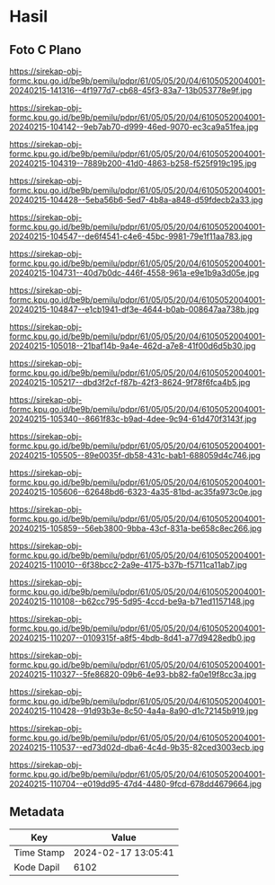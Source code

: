 # Hasil

## Foto C Plano

https://sirekap-obj-formc.kpu.go.id/be9b/pemilu/pdpr/61/05/05/20/04/6105052004001-20240215-141316--4f1977d7-cb68-45f3-83a7-13b053778e9f.jpg

https://sirekap-obj-formc.kpu.go.id/be9b/pemilu/pdpr/61/05/05/20/04/6105052004001-20240215-104142--9eb7ab70-d999-46ed-9070-ec3ca9a51fea.jpg

https://sirekap-obj-formc.kpu.go.id/be9b/pemilu/pdpr/61/05/05/20/04/6105052004001-20240215-104319--7889b200-41d0-4863-b258-f525f919c195.jpg

https://sirekap-obj-formc.kpu.go.id/be9b/pemilu/pdpr/61/05/05/20/04/6105052004001-20240215-104428--5eba56b6-5ed7-4b8a-a848-d59fdecb2a33.jpg

https://sirekap-obj-formc.kpu.go.id/be9b/pemilu/pdpr/61/05/05/20/04/6105052004001-20240215-104547--de6f4541-c4e6-45bc-9981-79e1f11aa783.jpg

https://sirekap-obj-formc.kpu.go.id/be9b/pemilu/pdpr/61/05/05/20/04/6105052004001-20240215-104731--40d7b0dc-446f-4558-961a-e9e1b9a3d05e.jpg

https://sirekap-obj-formc.kpu.go.id/be9b/pemilu/pdpr/61/05/05/20/04/6105052004001-20240215-104847--e1cb1941-df3e-4644-b0ab-008647aa738b.jpg

https://sirekap-obj-formc.kpu.go.id/be9b/pemilu/pdpr/61/05/05/20/04/6105052004001-20240215-105018--21baf14b-9a4e-462d-a7e8-41f00d6d5b30.jpg

https://sirekap-obj-formc.kpu.go.id/be9b/pemilu/pdpr/61/05/05/20/04/6105052004001-20240215-105217--dbd3f2cf-f87b-42f3-8624-9f78f6fca4b5.jpg

https://sirekap-obj-formc.kpu.go.id/be9b/pemilu/pdpr/61/05/05/20/04/6105052004001-20240215-105340--8661f83c-b9ad-4dee-9c94-61d470f3143f.jpg

https://sirekap-obj-formc.kpu.go.id/be9b/pemilu/pdpr/61/05/05/20/04/6105052004001-20240215-105505--89e0035f-db58-431c-bab1-688059d4c746.jpg

https://sirekap-obj-formc.kpu.go.id/be9b/pemilu/pdpr/61/05/05/20/04/6105052004001-20240215-105606--62648bd6-6323-4a35-81bd-ac35fa973c0e.jpg

https://sirekap-obj-formc.kpu.go.id/be9b/pemilu/pdpr/61/05/05/20/04/6105052004001-20240215-105859--56eb3800-9bba-43cf-831a-be658c8ec266.jpg

https://sirekap-obj-formc.kpu.go.id/be9b/pemilu/pdpr/61/05/05/20/04/6105052004001-20240215-110010--6f38bcc2-2a9e-4175-b37b-f5711ca11ab7.jpg

https://sirekap-obj-formc.kpu.go.id/be9b/pemilu/pdpr/61/05/05/20/04/6105052004001-20240215-110108--b62cc795-5d95-4ccd-be9a-b71ed1157148.jpg

https://sirekap-obj-formc.kpu.go.id/be9b/pemilu/pdpr/61/05/05/20/04/6105052004001-20240215-110207--0109315f-a8f5-4bdb-8d41-a77d9428edb0.jpg

https://sirekap-obj-formc.kpu.go.id/be9b/pemilu/pdpr/61/05/05/20/04/6105052004001-20240215-110327--5fe86820-09b6-4e93-bb82-fa0e19f8cc3a.jpg

https://sirekap-obj-formc.kpu.go.id/be9b/pemilu/pdpr/61/05/05/20/04/6105052004001-20240215-110428--91d93b3e-8c50-4a4a-8a90-d1c72145b919.jpg

https://sirekap-obj-formc.kpu.go.id/be9b/pemilu/pdpr/61/05/05/20/04/6105052004001-20240215-110537--ed73d02d-dba6-4c4d-9b35-82ced3003ecb.jpg

https://sirekap-obj-formc.kpu.go.id/be9b/pemilu/pdpr/61/05/05/20/04/6105052004001-20240215-110704--e019dd95-47d4-4480-9fcd-678dd4679664.jpg


## Metadata

| Key        | Value               |
| ---------- | ------------------- |
| Time Stamp | 2024-02-17 13:05:41 |
| Kode Dapil | 6102                |




